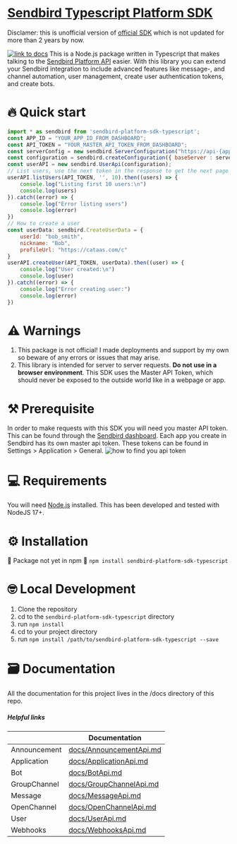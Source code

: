 # [Sendbird Typescript Platform SDK](https://sendbird.com/docs/chat/v3/platform-api/getting-started/prepare-to-use-api)

Disclamer: this is unofficial version of [official SDK](https://github.com/sendbird/sendbird-platform-sdk-typescript) which is not updated for more than 2 years by now.

[![link to docs](https://img.shields.io/badge/SDK-docs-green)](/docs)
This is a Node.js package written in Typescript  that makes talking to the [Sendbird Platform API](https://sendbird.com/docs/chat/v3/platform-api/getting-started/prepare-to-use-api) easier.
With this library you can extend your Sendbird integration to include advanced features like message-, and channel automation, user management, create user authentication tokens, and create bots.

# 🔥 Quick start

```javascript  
import * as sendbird from 'sendbird-platform-sdk-typescript';
const APP_ID = "YOUR_APP_ID_FROM_DASHBOARD";
const API_TOKEN = "YOUR_MASTER_API_TOKEN_FROM_DASHBOARD";
const serverConfig = new sendbird.ServerConfiguration("https://api-{app_id}.sendbird.com", { "app_id": APP_ID })
const configuration = sendbird.createConfiguration({ baseServer : serverConfig });
const userAPI = new sendbird.UserApi(configuration);
// List users, use the next token in the response to get the next page of users in subsequent requests
userAPI.listUsers(API_TOKEN, '', 10).then((users) => {
    console.log("Listing first 10 users:\n")
    console.log(users)
}).catch((error) => {
    console.log("Error listing users")
    console.log(error)
})
// How to create a user
const userData: sendbird.CreateUserData = {
    userId: "bob_smith",
    nickname: "Bob",
    profileUrl: "https://cataas.com/c"
}
userAPI.createUser(API_TOKEN, userData).then((user) => {
    console.log("User created:\n")
    console.log(user)
}).catch((error) => {
    console.log("Error creating user:")
    console.log(error)
})
```

# ⚠️ Warnings

 1. This package is not official! I made deployments and support by my own so beware of any errors or issues that may arise.
 2. This library is intended for server to server requests. **Do not use in a browser environment**. This SDK uses the Master API Token, which should never be exposed to the outside world like in a webpage or app.

# ⚒️ Prerequisite

In order to make requests with this SDK you will need you master API token. This can be found through the [Sendbird dashboard](https://dashboard.sendbird.com/).  Each app you create in Sendbird has its own master api token. These tokens can be found in Settings > Application > General.
![how to find you api token](https://i.imgur.com/0YMKtpX.png)

# 💻 Requirements

You will need [Node.js](https://nodejs.org/en/download/) installed. This has been developed and tested with NodeJS 17+.

# ⚙️ Installation

🚨 Package not yet in npm 🚨
```npm install sendbird-platform-sdk-typescript```

# 🤓 Local Development

 1. Clone the repository
 2. cd to the `sendbird-platform-sdk-typescript` directory
 3. run `npm install`
 4. cd to your project directory
 5. run `npm install /path/to/sendbird-platform-sdk-typescript --save`


# 🗃️ Documentation 
All the documentation for this project lives in the /docs directory of this repo. 

##### Helpful links

|       | Documentation |
| ----------- | ----------- |
| Announcement   | [docs/AnnouncementApi.md](AnnouncementApi.md)|
| Application | [docs/ApplicationApi.md](ApplicationApi.md)  |
| Bot | [docs/BotApi.md](BotApi.md)  |
| GroupChannel | [docs/GroupChannelApi.md](GroupChannelApi.md)  |
| Message | [docs/MessageApi.md](MessageApi.md)  |
| OpenChannel | [docs/OpenChannelApi.md ](OpenChannelApi.md)  |
| User | [docs/UserApi.md](UserApi.md)  |
| Webhooks | [docs/WebhooksApi.md](WebhooksApi.md)  |



